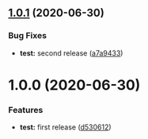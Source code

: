 ## [1.0.1](https://github.com/giautm/semantic-example/compare/v1.0.0...v1.0.1) (2020-06-30)


### Bug Fixes

* **test:** second release ([a7a9433](https://github.com/giautm/semantic-example/commit/a7a9433cc1d8ebdf3281ce17e72676c08ec5fefd))

# 1.0.0 (2020-06-30)


### Features

* **test:** first release ([d530612](https://github.com/giautm/semantic-example/commit/d53061217c0f3cfbdcae3ec4e5688923b6d0e21e))
